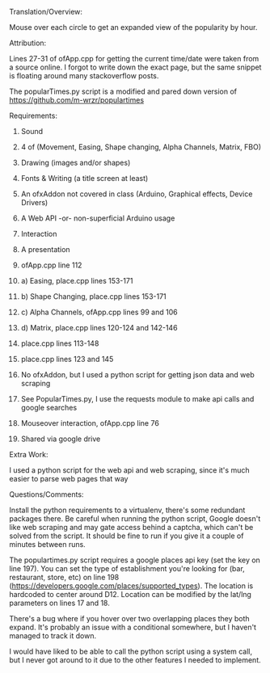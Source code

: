 Translation/Overview:

Mouse over each circle to get an expanded view of the popularity by hour.

Attribution:

Lines 27-31 of ofApp.cpp for getting the current time/date were taken from a source online.
I forgot to write down the exact page, but the same snippet is floating around many
stackoverflow posts.

The popularTimes.py script is a modified and pared down version of https://github.com/m-wrzr/populartimes

Requirements: 

1) Sound
2) 4 of (Movement, Easing, Shape changing, Alpha Channels, Matrix, FBO)
3) Drawing (images and/or shapes)
4) Fonts & Writing (a title screen at least)
5) An ofxAddon not covered in class (Arduino, Graphical effects, Device Drivers)
6) A Web API -or- non-superficial Arduino usage  
7) Interaction
8) A presentation

1) ofApp.cpp line 112
2) a) Easing, place.cpp lines 153-171
2) b) Shape Changing, place.cpp lines 153-171
2) c) Alpha Channels, ofApp.cpp lines 99 and 106
2) d) Matrix, place.cpp lines 120-124 and 142-146
3) place.cpp lines 113-148
4) place.cpp lines 123 and 145
5) No ofxAddon, but I used a python script for getting json data and web scraping
6) See PopularTimes.py, I use the requests module to make api calls and google searches
7) Mouseover interaction, ofApp.cpp line 76
8) Shared via google drive

Extra Work:

I used a python script for the web api and web scraping, since it's much easier to parse web pages that way

Questions/Comments:

Install the python requirements to a virtualenv, there's some redundant packages there.
Be careful when running the python script, Google doesn't like web scraping and may gate access behind a captcha,
which can't be solved from the script. It should be fine to run if you give it a couple of minutes between runs.

The populartimes.py script requires a google places api key (set the key on line 197). 
You can set the type of establishment you're looking for (bar, restaurant, store, etc) on line 198 (https://developers.google.com/places/supported_types). 
The location is hardcoded to center around D12.
Location can be modified by the lat/lng parameters on lines 17 and 18.

There's a bug where if you hover over two overlapping places they both expand. It's probably 
an issue with a conditional somewhere, but I haven't managed to track it down.

I would have liked to be able to call the python script using a system call, but I never got 
around to it due to the other features I needed to implement.